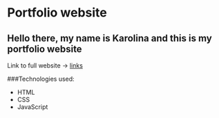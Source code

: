 # Portfolio website 

## Hello there, my name is Karolina and this is my portfolio website 

Link to full website -> [links](https://kkmachnik.github.io/)

###Technologies used:
- HTML
- CSS
- JavaScript

